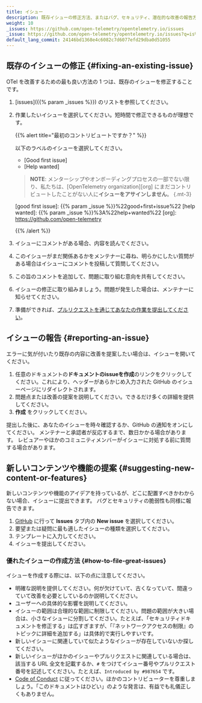 ```yaml
---
title: イシュー
description: 既存イシューの修正方法、またはバグ、セキュリティ、潜在的な改善の報告方法
weight: 10
_issues: https://github.com/open-telemetry/opentelemetry.io/issues
_issue: https://github.com/open-telemetry/opentelemetry.io/issues?q=is%3Aissue+is%3Aopen+sort%3Aupdated-desc+label%3A
default_lang_commit: 24146bd1368e4c6082c7d6077efd29dba0d51055
---
```


## 既存のイシューの修正 {#fixing-an-existing-issue}

OTel を改善するための最も良い方法の 1 つは、既存のイシューを修正することです。

1. [issues]({{% param _issues %}}) のリストを参照してください。
2. 作業したいイシューを選択してください。短時間で修正できるものが理想です。

   <!-- prettier-ignore -->
   <a name="first-issue"></a>
   {{% alert title="最初のコントリビュートですか？" %}}

   以下のラベルのイシューを選択してください。

   - [Good first issue]
   - [Help wanted]

   <!-- prettier-ignore -->
   > **NOTE**: メンターシップやオンボーディングプロセスの一部でない限り、私たちは、[OpenTelemetry organization][org] にまだコントリビュートしたことがない人に**イシューをアサインしません**。
   {.mt-3}

   <!-- prettier-ignore -->
   [good first issue]: {{% param _issue %}}%22good+first+issue%22
   [help wanted]: {{% param _issue %}}%3A%22help+wanted%22
   [org]: https://github.com/open-telemetry

   {{% /alert %}}

3. イシューにコメントがある場合、内容を読んでください。
4. このイシューがまだ関係あるかをメンテナーに尋ね、明らかにしたい質問がある場合はイシューにコメントを投稿して質問してください。
5. この旨のコメントを追加して、問題に取り組む意向を共有してください。
6. イシューの修正に取り組みましょう。問題が発生した場合は、メンテナーに知らせてください。
7. 準備ができれば、[プルリクエストを通じてあなたの作業を提出してください](../pull-requests)。

## イシューの報告 {#reporting-an-issue}

エラーに気が付いたり既存の内容に改善を提案したい場合は、イシューを開いてください。

1. 任意のドキュメントの**ドキュメントのissueを作成**のリンクをクリックしてください。これにより、ヘッダーがあらかじめ入力された GitHub のイシューページにリダイレクトされます。
2. 問題点または改善の提案を説明してください。できるだけ多くの詳細を提供してください。
3. **作成** をクリックしてください。

提出した後に、あなたのイシューを時々確認するか、GitHub の通知をオンにしてください。
メンテナーと承認者が反応するまで、数日かかる場合があります。
レビュアーやほかのコミュニティメンバーがイシューに対処する前に質問する場合があります。

## 新しいコンテンツや機能の提案 {#suggesting-new-content-or-features}

新しいコンテンツや機能のアイデアを持っているが、どこに配置すべきかわからない場合、イシューに提出できます。
バグとセキュリティの脆弱性も同様に報告できます。

1. [GitHub](https://github.com/open-telemetry/opentelemetry.io/issues/new/) に行って **Issues** タブ内の **New issue** を選択してください。
2. 要望または疑問に最も適したイシューの種類を選択してください。
3. テンプレートに入力してください。
4. イシューを提出してください。

### 優れたイシューの作成方法 {#how-to-file-great-issues}

イシューを作成する際には、以下の点に注意してください。

- 明確な説明を提供してください。何が欠けていて、古くなっていて、間違っていて改善を必要としているのか説明してください。
- ユーザーへの具体的な影響を説明してください。
- イシューの範囲は合理的な範囲に制限してください。問題の範囲が大きい場合は、小さなイシューに分割してください。たとえば、「セキュリティドキュメントを修正する」は広すぎますが、「『ネットワークアクセスの制限』のトピックに詳細を追加する」は具体的で実行しやすいです。
- 新しいイシューに関連していて似たようなイシューが存在していないか探してください。
- 新しいイシューがほかのイシューやプルリクエストに関連している場合は、該当する URL 全文を記載するか、`#` をつけてイシュー番号やプルリクエスト番号を記述してください。たとえば、`Introduced by #987654` です。
- [Code of Conduct](https://github.com/open-telemetry/community/blob/main/code-of-conduct.md) に従ってください。ほかのコントリビューターを尊重しましょう。「このドキュメントはひどい」のような発言は、有益でも礼儀正しくもありません。
